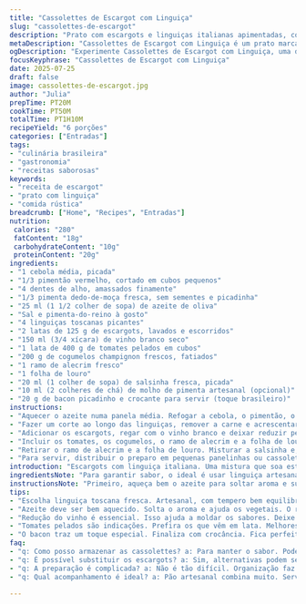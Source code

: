 ```yaml
---
title: "Cassolettes de Escargot com Linguiça"
slug: "cassolettes-de-escargot"
description: "Prato com escargots e linguiças italianas apimentadas, cozidos com tomate, vinho branco, pimentão e cogumelos. Reúne sabores marcantes e textura cremosa, usando ervas frescas como tomilho e salsa. Perfeito para servir em potes rústicos de barro, combinando elementos mediterrâneos com toque picante. Tempo total aproximado de 1 hora 15 minutos. Serve 6 pessoas. Livre de laticínios e glúten."
metaDescription: "Cassolettes de Escargot com Linguiça é um prato marcante, cremoso e rústico que combina sabores do Mediterrâneo com um toque brasileiro"
ogDescription: "Experimente Cassolettes de Escargot com Linguiça, uma deliciosa mistura mediterrânea que traz sabor intenso e textura cremosa"
focusKeyphrase: "Cassolettes de Escargot com Linguiça"
date: 2025-07-25
draft: false
image: cassolettes-de-escargot.jpg
author: "Julia"
prepTime: PT20M
cookTime: PT50M
totalTime: PT1H10M
recipeYield: "6 porções"
categories: ["Entradas"]
tags:
- "culinária brasileira"
- "gastronomia"
- "receitas saborosas"
keywords:
- "receita de escargot"
- "prato com linguiça"
- "comida rústica"
breadcrumb: ["Home", "Recipes", "Entradas"]
nutrition: 
 calories: "280"
 fatContent: "18g"
 carbohydrateContent: "10g"
 proteinContent: "20g"
ingredients:
- "1 cebola média, picada"
- "1/3 pimentão vermelho, cortado em cubos pequenos"
- "4 dentes de alho, amassados finamente"
- "1/3 pimenta dedo-de-moça fresca, sem sementes e picadinha"
- "25 ml (1 1/2 colher de sopa) de azeite de oliva"
- "Sal e pimenta-do-reino à gosto"
- "4 linguiças toscanas picantes"
- "2 latas de 125 g de escargots, lavados e escorridos"
- "150 ml (3/4 xícara) de vinho branco seco"
- "1 lata de 400 g de tomates pelados em cubos"
- "200 g de cogumelos champignon frescos, fatiados"
- "1 ramo de alecrim fresco"
- "1 folha de louro"
- "20 ml (1 colher de sopa) de salsinha fresca, picada"
- "10 ml (2 colheres de chá) de molho de pimenta artesanal (opcional)"
- "20 g de bacon picadinho e crocante para servir (toque brasileiro)"
instructions:
- "Aquecer o azeite numa panela média. Refogar a cebola, o pimentão, o alho e a pimenta dedo-de-moça com uma pitada de sal e pimenta até amaciarem, cerca de 7 minutos."
- "Fazer um corte ao longo das linguiças, remover a carne e acrescentar à panela. Cozinhar mexendo por uns 4 minutos até começar a dourar."
- "Adicionar os escargots, regar com o vinho branco e deixar reduzir pela metade, aproximadamente 10 minutos em fogo médio."
- "Incluir os tomates, os cogumelos, o ramo de alecrim e a folha de louro. Baixar o fogo para mínimo e cozinhar por 45 minutos, mexendo ocasionalmente. Mexido devagar, para não desmanchar."
- "Retirar o ramo de alecrim e a folha de louro. Misturar a salsinha e, se quiser um toque extra, o molho de pimenta artesanal. Ajustar sal e pimenta."
- "Para servir, distribuir o preparo em pequenas panelinhas ou cassolettes de barro. Finalizar com bacon crocante por cima, se desejar. Serviço quente."
introduction: "Escargots com linguiça italiana. Uma mistura que soa estranha pra muitos, mas funciona. O pimentão vermelho se mistura no refogado junto do alho e da cebola, mas não é só isso. A pimenta dedo-de-moça dá mais vida, até um formigamento sutil na língua. Linguiça toscana com seu tempero forte quebra a doçura dos tomates pelados, que trazem acidez e doçura na medida. O vinho branco entra discretamente, trazendo uma leveza que não se espera. E os cogumelos frescos entram aí com textura, complementando o conjunto. O toque final de salsinha fresca e um raminho de alecrim dão outro aroma. É um prato que pede paciência pra deixar a mistura reduzir lentamente, engrossar e ficar macia. Servido em potinhos de barro, lembra aquelas comidas feitas lá no interior, com tempo para ficar no fogo. E pra não perder a brasilidade, um pouco de bacon crocante por cima traz crocância e um perfume defumado. Jogo de sabores intenso, visual rústico e entrega conforto. Serve em roda de amigos ou família, com pão para mergulhar no molho. Um jeito diferente de cozinhar escargot, sem oxigenar demais e sem frescura."
ingredientsNote: "Para garantir sabor, o ideal é usar linguiça artesanal, tipo toscana que tenha bastante tempero, picante ou não, dependendo do seu gosto. A pimenta dedo-de-moça pode ser substituída por outra pimenta fresca também, como malagueta, mas respeite a quantidade para não ficar agressivo. O uso do bacon é opcional, mas dá uma camada crocante e pouca gordura que equilibra o prato. Os tomates pelados são preferíveis aos tomates em pedaços comuns, pois são mais macios e soltinhos, ajudando o molho a engrossar. Os escargots devem ser enxaguados bem para tirar qualquer resíduo. O cogumelo champignon pode ser trocado por outros cogumelos, como paris ou shitake, só cuide para que sejam frescos e limpos. Sempre escolha ervas frescas, principalmente o alecrim, que é protagonista antes do louro, e a salsinha para contraponto fresco. O vinho branco não pode ser doce; prefira seco para não amargar. Temperos simples, poucos ingredientes, combinados com técnica para profundidade no resultado."
instructionsNote: "Primeiro, aqueça bem o azeite para soltar aroma e suar os vegetais com calma, assim liberam sabor sem dourar rápido demais. Rechear as linguiças ajuda a liberar temperos concentrados; cozinhar a carne separada evita dificuldade na textura. Após incluir o líquido, é fundamental deixar reduzir sem pressa, para entender o ponto do caldo, não pode ficar muito líquido nem seco. Cozinhar em fogo baixo prolonga extração dos sabores, além de ajudar os cogumelos a soltarem um pouco de sua umidade. Retire as ervas maiores antes de servir para não incomodar na boca. A adição da salsinha no final mantém frescor e evita que murche. Não pule o passo final de ajustar o sal e a pimenta no fim do processo, pois o cozimento pode alterar essa sensação. Servir quente, em cassolettes ou pequenos potes, amplia a experiência da rusticidade, além de manter temperatura constante. O bacon só entra ao final, para manter crocante e agregar textura. Habilidade na simultaneidade das etapas faz a receita se destacar em sabor e apresentação."
tips:
- "Escolha linguiça toscana fresca. Artesanal, com tempero bem equilibrado. Evitar marcas sem sabor. O picante é opcional, depende do gosto. Sempre corte a linguiça com cuidado. Remova a carne, isso garante a mistura certa."
- "Azeite deve ser bem aquecido. Solta o aroma e ajuda os vegetais. O refogado precisa de calma. Não deixar dourar rápido demais. Misturar os ingredientes devagar. O calor deve ser constante para a textura ideal."
- "Redução do vinho é essencial. Isso ajuda a moldar os sabores. Deixe o vinho reduzir à metade. Isso ocorre em fogo médio. O resultado esperado é uma leveza no prato. Não ignore essa etapa."
- "Tomates pelados são indicações. Prefira os que vêm em lata. Melhores para o molho. Eles são mais macios e facilitam a textura. Mistura junto aos cogumelos resulta em um molho encorpado. Nada de tomates comuns."
- "O bacon traz um toque especial. Finaliza com crocância. Fica perfeito por cima da cassolette. Opcional, mas vale a pena. Pode também usar outros tipos de carne para variar o sabor."
faq:
- "q: Como posso armazenar as cassolettes? a: Para manter o sabor. Podem ser refrigeradas. Coloque em recipiente fechado. Aqueça antes de servir. Melhor consumir em 2 dias."
- "q: É possível substituir os escargots? a: Sim, alternativas podem ser frutos do mar. Camarões ou vieiras dão boa variedade. Outras carnes como frango funcionam também. Sempre ajuste o tempero."
- "q: A preparação é complicada? a: Não é tão difícil. Organização faz diferença. Prepara-se os ingredientes antes. Controle a temperatura. Cuidado ao mexer, respire a mistura aos poucos."
- "q: Qual acompanhamento é ideal? a: Pão artesanal combina muito. Serve para mergulhar no molho. Uma boa salada também é bem-vinda. Para balancear sabores e dar frescor."

---
```

